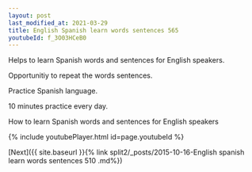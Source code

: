 ```yaml
---
layout: post
last_modified_at: 2021-03-29
title: English Spanish learn words sentences 565 
youtubeId: f_3O03HCeB0
---
```

 
 
Helps to learn Spanish words and sentences for English speakers.

Opportunitiy to repeat the words sentences. 

Practice Spanish language. 
 
10 minutes practice every day. 
 
How to learn Spanish words and sentences for English speakers 
 
{% include youtubePlayer.html id=page.youtubeId %}
 
 
[Next]({{ site.baseurl }}{% link  split2/_posts/2015-10-16-English spanish learn words sentences 510 .md%})
 
